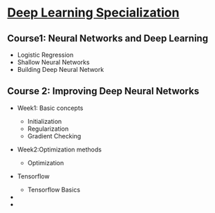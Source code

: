 # [Deep Learning Specialization](https://www.coursera.org/specializations/deep-learning)

## Course1: Neural Networks and Deep Learning
* Logistic Regression
* Shallow Neural Networks 
* Building Deep Neural Network

## Course 2: Improving Deep Neural Networks
* Week1: Basic concepts
    * Initialization
    * Regularization
    * Gradient Checking

* Week2:Optimization methods
    * Optimization

* Tensorflow 
    * Tensorflow Basics

*

*
